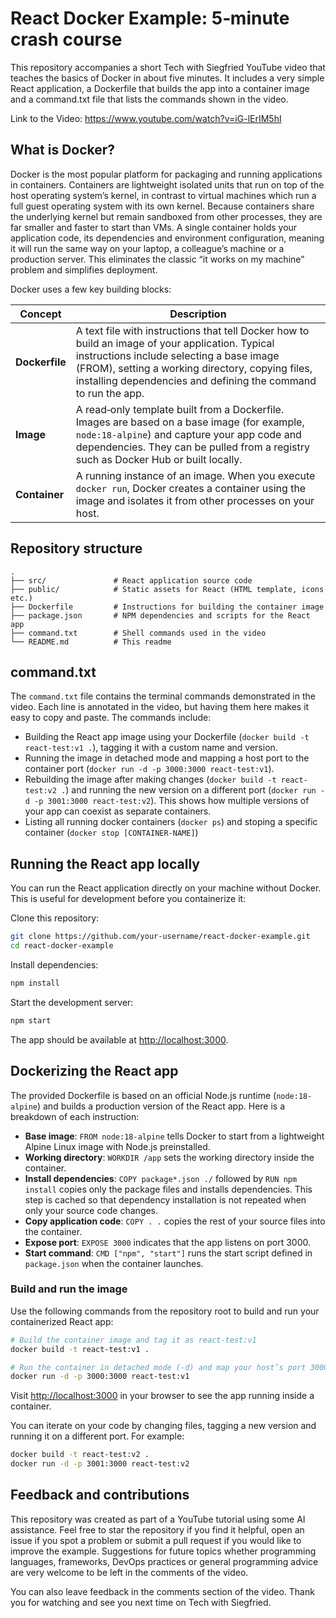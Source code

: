 # React Docker Example: 5‑minute crash course

This repository accompanies a short Tech with Siegfried YouTube video that teaches the basics of Docker in about five minutes. It includes a very simple React application, a Dockerfile that builds the app into a container image and a command.txt file that lists the commands shown in the video. 

Link to the Video: https://www.youtube.com/watch?v=iG-lErIM5hI

## What is Docker?

Docker is the most popular platform for packaging and running applications in containers. Containers are lightweight isolated units that run on top of the host operating system’s kernel, in contrast to virtual machines which run a full guest operating system with its own kernel. Because containers share the underlying kernel but remain sandboxed from other processes, they are far smaller and faster to start than VMs. A single container holds your application code, its dependencies and environment configuration, meaning it will run the same way on your laptop, a colleague’s machine or a production server. This eliminates the classic “it works on my machine” problem and simplifies deployment.

Docker uses a few key building blocks:

| Concept     | Description |
|-------------|-------------|
| **Dockerfile** | A text file with instructions that tell Docker how to build an image of your application. Typical instructions include selecting a base image (FROM), setting a working directory, copying files, installing dependencies and defining the command to run the app. |
| **Image** | A read‑only template built from a Dockerfile. Images are based on a base image (for example, `node:18-alpine`) and capture your app code and dependencies. They can be pulled from a registry such as Docker Hub or built locally. |
| **Container** | A running instance of an image. When you execute `docker run`, Docker creates a container using the image and isolates it from other processes on your host. |

## Repository structure

```
.
├── src/               # React application source code
├── public/            # Static assets for React (HTML template, icons etc.)
├── Dockerfile         # Instructions for building the container image
├── package.json       # NPM dependencies and scripts for the React app
├── command.txt        # Shell commands used in the video
└── README.md          # This readme
```

## command.txt

The `command.txt` file contains the terminal commands demonstrated in the video. Each line is annotated in the video, but having them here makes it easy to copy and paste. The commands include:

- Building the React app image using your Dockerfile (`docker build -t react-test:v1 .`), tagging it with a custom name and version.
- Running the image in detached mode and mapping a host port to the container port (`docker run -d -p 3000:3000 react-test:v1`).
- Rebuilding the image after making changes (`docker build -t react-test:v2 .`) and running the new version on a different port (`docker run -d -p 3001:3000 react-test:v2`). This shows how multiple versions of your app can coexist as separate containers.
- Listing all running docker containers (`docker ps`) and stoping a specific container (`docker stop [CONTAINER-NAME]`)

## Running the React app locally

You can run the React application directly on your machine without Docker. This is useful for development before you containerize it:

Clone this repository:

```bash
git clone https://github.com/your-username/react-docker-example.git
cd react-docker-example
```

Install dependencies:

```bash
npm install
```

Start the development server:

```bash
npm start
```

The app should be available at [http://localhost:3000](http://localhost:3000).

## Dockerizing the React app

The provided Dockerfile is based on an official Node.js runtime (`node:18-alpine`) and builds a production version of the React app. Here is a breakdown of each instruction:

- **Base image**: `FROM node:18-alpine` tells Docker to start from a lightweight Alpine Linux image with Node.js preinstalled.
- **Working directory**: `WORKDIR /app` sets the working directory inside the container.
- **Install dependencies**: `COPY package*.json ./` followed by `RUN npm install` copies only the package files and installs dependencies. This step is cached so that dependency installation is not repeated when only your source code changes.
- **Copy application code**: `COPY . .` copies the rest of your source files into the container.
- **Expose port**: `EXPOSE 3000` indicates that the app listens on port 3000.
- **Start command**: `CMD ["npm", "start"]` runs the start script defined in `package.json` when the container launches.

### Build and run the image

Use the following commands from the repository root to build and run your containerized React app:

```bash
# Build the container image and tag it as react-test:v1
docker build -t react-test:v1 .

# Run the container in detached mode (-d) and map your host’s port 3000 to the container’s port 3000
docker run -d -p 3000:3000 react-test:v1
```

Visit [http://localhost:3000](http://localhost:3000) in your browser to see the app running inside a container.

You can iterate on your code by changing files, tagging a new version and running it on a different port. For example:

```bash
docker build -t react-test:v2 .
docker run -d -p 3001:3000 react-test:v2
```

## Feedback and contributions

This repository was created as part of a YouTube tutorial using some AI assistance. Feel free to star the repository if you find it helpful, open an issue if you spot a problem or submit a pull request if you would like to improve the example. Suggestions for future topics whether programming languages, frameworks, DevOps practices or general programming advice are very welcome to be left in the comments of the video.

You can also leave feedback in the comments section of the video. Thank you for watching and see you next time on Tech with Siegfried.
